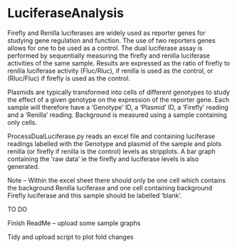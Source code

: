 # LuciferaseAnalysis
Firefly and Renilla luciferases are widely used as reporter genes for studying gene regulation and function. The use of two reporters genes allows for one to be used as a control. The dual luciferase assay is performed by sequentially measuring the firefly and renilla luciferase activities of the same sample. Results are expressed as the ratio of firefly to renilla luciferase activity (Fluc/Rluc), if renilla is used as the control, or (Rluc/Fluc) if firefly is used as the control. 

Plasmids are typically transformed into cells of different genotypes to study the effect of a given genotype on the expression of the reporter gene. Each sample will therefore have a ‘Genotype’ ID, a ‘Plasmid’ ID, a ‘Firefly’ reading and a ‘Renilla’ reading. Background is measured using a sample containing only cells.

ProcessDualLuciferase.py reads an excel file and containing luciferase readings labelled with the Genotype and plasmid of the sample and plots renilla (or firefly if renilla is the control) levels as stripplots. A bar graph containing the ‘raw data’ ie the firefly and luciferase levels is also generated. 


Note – Within the excel sheet there should only be one cell which contains the background Renilla luciferase and one cell containing background Firefly luciferase and this sample should be labelled ‘blank’.  


TO DO

Finish ReadMe – upload some sample graphs

Tidy and upload script to plot fold changes
